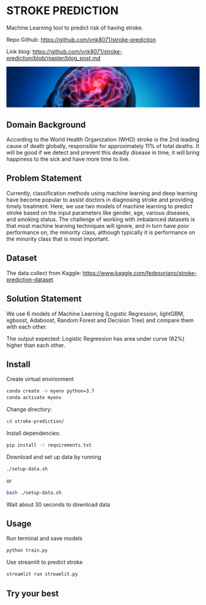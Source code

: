 # STROKE PREDICTION

Machine Learning tool to predict risk of having stroke.

Repo Github: https://github.com/vnk8071/stroke-prediction

Link blog: https://github.com/vnk8071/stroke-prediction/blob/master/blog_post.md

![banner](images/dataset-cover.jpeg)

## Domain Background
According to the World Health Organization (WHO) stroke is the 2nd leading cause of death globally, responsible for approximately 11% of total deaths. It will be good if we detect and prevent this deadly disease in time, it will bring happiness to the sick and have more time to live.

## Problem Statement
Currently, classification methods using machine learning and deep learning have become popular to assist doctors in diagnosing stroke and providing timely treatment. Here, we use two models of machine learning to predict stroke based on the input parameters like gender, age, various diseases, and smoking status. The challenge of working with imbalanced datasets is that most machine learning techniques will ignore, and in turn have poor performance on, the minority class, although typically it is performance on the minority class that is most important.

## Dataset
The data collect from Kaggle: https://www.kaggle.com/fedesoriano/stroke-prediction-dataset

## Solution Statement
We use 6 models of Machine Learning (Logistic Regression, lightGBM, xgboost, Adaboost, Random Forest and Decision Tree) and compare them with each other.

The output expected: Logistic Regreesion has area under curve (82%) higher than each other.

## Install
Create virtual environment
```bash
conda create -n myenv python=3.7
conda activate myenv
```

Change directory:
```bash
cd stroke-prediction/
```

Install dependencies:
```bash
pip install -r requirements.txt
```

Download and set up data by running
```bash
./setup-data.sh
```
or
```bash
bash ./setup-data.sh
```
Wait about 30 seconds to download data

## Usage
Run terminal and save models
```bash
python train.py
```

Use streamlit to predict stroke
```bash
streamlit run streamlit.py
```

## Try your best
